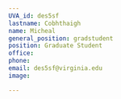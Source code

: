 ```yaml
---
UVA_id: des5sf
lastname: Cobhthaigh
name: Micheal
general_position: gradstudent
position: Graduate Student
office:
phone: 
email: des5sf@virginia.edu
image: 

---
```

